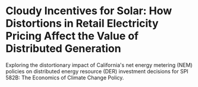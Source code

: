 # Cloudy Incentives for Solar: How Distortions in Retail Electricity Pricing Affect the Value of Distributed Generation
Exploring the distortionary impact of California's net energy metering (NEM) policies on distributed energy resource (DER) investment decisions for SPI 582B: The Economics of Climate Change Policy.
